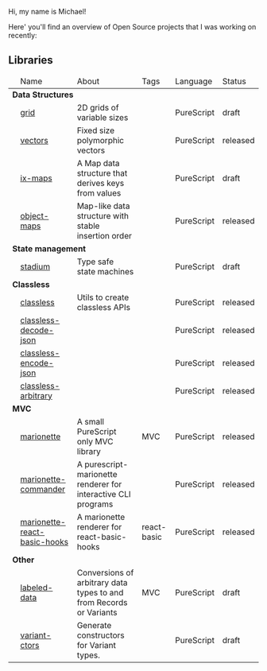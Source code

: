 Hi, my name is Michael!

Here' you'll find an overview of Open Source projects that I was working on recently:

## Libraries

<table>
  <thead>
    <tr></tr>
    <tr>
      <td></td>
      <td>Name</td>
      <td>About</td>
      <td>Tags</td>
      <td>Language</td>
      <td>Status</td>
    </tr>
  </thead>
  <tbody>
    <tr>
      <td colspan=6><b>Data Structures</b></td>
    <tr>
    <tr></tr>
    <tr>
      <td></td>
      <td><a href="https://github.com/thought2/purescript-grid">grid</a></td>
      <td>2D grids of variable sizes</td>
      <td></td>
      <td>PureScript</td>
      <td>draft</td>
    </tr>
    <tr></tr>
    <tr>
      <td></td>
      <td><a href="https://github.com/thought2/purescript-vectors">vectors</a></td>
      <td>Fixed size polymorphic vectors</td>
      <td></td>
      <td>PureScript</td>
      <td>released</td>
    </tr>
    <tr></tr>
    <tr>
      <td></td>
      <td><a href="https://github.com/thought2/purescript-ix-maps">ix-maps</a></td>
      <td>A Map data structure that derives keys from values</td>
      <td></td>
      <td>PureScript</td>
      <td>draft</td>
    </tr>
    <tr></tr>
    <tr>
      <td></td>
      <td><a href="https://github.com/thought2/purescript-object-maps">object-maps</a></td>
      <td>Map-like data structure with stable insertion order</td>
      <td></td>
      <td>PureScript</td>
      <td>released</td>
    </tr>
    <tr>
      <td colspan=6><b>State management</b></td>
    <tr>
    <tr></tr>
    <tr>
      <td></td>
      <td><a href="https://github.com/thought2/purescript-stadium">stadium</a></td>
      <td>Type safe state machines</td>
      <td></td>
      <td>PureScript</td>
      <td>draft</td>
    </tr>
    <tr>
      <td colspan=6><b>Classless</b></td>
    <tr>
    <tr></tr>
    <tr>
      <td></td>
      <td><a href="https://github.com/thought2/purescript-classless">classless</a></td>
      <td>Utils to create classless APIs</td>
      <td></td>
      <td>PureScript</td>
      <td>released</td>
    </tr>
    <tr></tr>
    <tr>
      <td></td>
      <td><a href="https://github.com/thought2/purescript-classless-decode-json">classless-decode-json</a></td>
      <td></td>
      <td></td>
      <td>PureScript</td>
      <td>released</td>
    </tr>
    <tr></tr>
    <tr>
      <td></td>
      <td><a href="https://github.com/thought2/purescript-classless-encode-json">classless-encode-json</a></td>
      <td></td>
      <td></td>
      <td>PureScript</td>
      <td>released</td>
    </tr>
    <tr></tr>
    <tr>
      <td></td>
      <td><a href="https://github.com/thought2/purescript-classless-arbitrary">classless-arbitrary</a></td>
      <td></td>
      <td></td>
      <td>PureScript</td>
      <td>released</td>
    </tr>
    <tr>
      <td colspan=6><b>MVC</b></td>
    <tr>
    <tr></tr>
    <tr>
      <td></td>
      <td><a href="https://github.com/thought2/purescript-marionette">marionette</a></td>
      <td>A small PureScript only MVC library</td>
      <td>MVC</td>
      <td>PureScript</td>
      <td>released</td>
    </tr>
    <tr></tr>
    <tr>
      <td></td>
      <td><a href="https://github.com/thought2/purescript-marionette-commander">marionette-commander</a></td>
      <td>A purescript-marionette renderer for interactive CLI programs</td>
      <td></td>
      <td>PureScript</td>
      <td>released</td>
    </tr>
    <tr></tr>
    <tr>
      <td></td>
      <td><a href="https://github.com/thought2/purescript-marionette-react-basic-hooks">marionette-react-basic-hooks</a></td>
      <td>A marionette renderer for react-basic-hooks</td>
      <td>react-basic</td>
      <td>PureScript</td>
      <td>released</td>
    </tr>
    <tr>
      <td colspan=6><b>Other</b></td>
    <tr>
    <tr></tr>
    <tr>
      <td></td>
      <td><a href="https://github.com/thought2/purescript-labeled-data">labeled-data</a></td>
      <td>Conversions of arbitrary data types to and from Records or Variants</td>
      <td>MVC</td>
      <td>PureScript</td>
      <td>draft</td>
    </tr>
    <tr></tr>
    <tr>
      <td></td>
      <td><a href="https://github.com/thought2/purescript-variant-ctors">variant-ctors</a></td>
      <td>Generate constructors for Variant types.</td>
      <td></td>
      <td>PureScript</td>
      <td>draft</td>
    </tr>
  </tbody>
</table>
